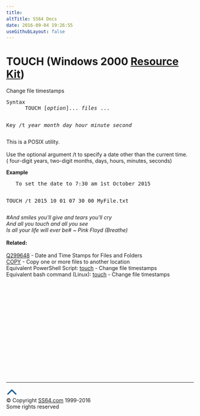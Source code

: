 ```yaml
---
title:
altTitle: SS64 Docs
date: 2016-09-04 19:26:55
useGithubLayout: false
---
```

<!-- #BeginLibraryItem "/Library/head_nt.lbi" --><!-- #EndLibraryItem --><h1>TOUCH (Windows 2000 <a href="../links/windows.html#kits">Resource Kit</a>)</h1> 
<p>Change file timestamps
</p><pre>Syntax
      TOUCH [<i>option</i>]... <i>files</i> ...

Key
   /t <i>year month day hour minute second</i></pre>
<p> This is a POSIX utility.<br>
  <br>
  Use the optional argument /t to specify a date other than the current time.<br>
( four-digit years, two-digit months, days, hours, minutes, seconds)</p>
<p> <b>Example</b></p>
<pre>   To set the date to 7:30 am 1st October 2015

   TOUCH /t 2015 10 01 07 30 00 MyFile.txt</pre>
<p><i class="quote">#And smiles you'll give and tears you'll cry<br>
And all you touch and all you see<br>
Is all your life will ever be# ~ Pink Floyd (Breathe)</i><br>
<br>
<b>Related:</b><br>
<br>
<a href="https://support.microsoft.com/kb/299648"> Q299648</a> - Date and 
Time Stamps for Files and Folders<br>
<a href="copy.html">COPY</a> - Copy one or more files to another location<br>
Equivalent PowerShell Script: <a href="../ps/syntax-touch.html">touch</a> - Change file timestamps<br>
  Equivalent bash command (Linux): <a href="../bash/touch.html">touch</a> - Change file timestamps</p><!-- #BeginLibraryItem "/Library/foot_nt.lbi" --><p><script async="" src="//pagead2.googlesyndication.com/pagead/js/adsbygoogle.js"></script>
<!-- windows300 -->
<ins class="adsbygoogle" style="display:inline-block;width:300px;height:250px" data-ad-client="ca-pub-6140977852749469" data-ad-slot="7649547908"></ins>
<script>
(adsbygoogle = window.adsbygoogle || []).push({});
</script></p>
<hr>
<div id="bl" class="footer"><a href="#"><img src="../images/top.png" width="30" height="22" alt="Back to the Top"></a></div>
<div id="br" class="footer, tagline">© Copyright <a href="http://ss64.com/">SS64.com</a> 1999-2016<br>
Some rights reserved</div><!-- #EndLibraryItem -->

